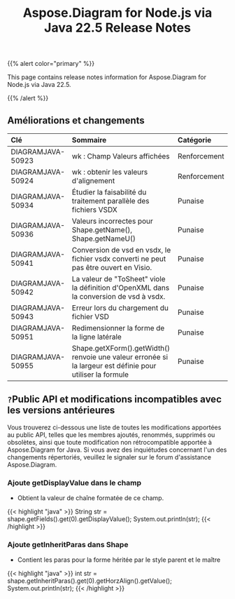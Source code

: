 ﻿---
title: Aspose.Diagram for Node.js via Java 22.5 Release Notes
type: docs
weight: 23
url: /fr/java/aspose-diagram-for-node-js-via-java-22-5-release-notes/
---
{{% alert color="primary" %}}

This page contains release notes information for Aspose.Diagram for Node.js via Java 22.5.

{{% /alert %}}
## **Améliorations et changements**  ##

|**Clé**|**Sommaire**|**Catégorie**|
|:- |:- |:- |
|DIAGRAMJAVA-50923|wk : Champ Valeurs affichées|Renforcement|
|DIAGRAMJAVA-50924|wk : obtenir les valeurs d'alignement|Renforcement|
|DIAGRAMJAVA-50934|Étudier la faisabilité du traitement parallèle des fichiers VSDX|Punaise|
|DIAGRAMJAVA-50936|Valeurs incorrectes pour Shape.getName(), Shape.getNameU()|Punaise|
|DIAGRAMJAVA-50941|Conversion de vsd en vsdx, le fichier vsdx converti ne peut pas être ouvert en Visio.|Punaise|
|DIAGRAMJAVA-50942|La valeur de "ToSheet" viole la définition d'OpenXML dans la conversion de vsd à vsdx.|Punaise|
|DIAGRAMJAVA-50943|Erreur lors du chargement du fichier VSD|Punaise|
|DIAGRAMJAVA-50951|Redimensionner la forme de la ligne latérale|Punaise|
|DIAGRAMJAVA-50955|Shape.getXForm().getWidth() renvoie une valeur erronée si la largeur est définie pour utiliser la formule|Punaise|

## `?`**Public API et modifications incompatibles avec les versions antérieures**
Vous trouverez ci-dessous une liste de toutes les modifications apportées au public API, telles que les membres ajoutés, renommés, supprimés ou obsolètes, ainsi que toute modification non rétrocompatible apportée à Aspose.Diagram for Java. Si vous avez des inquiétudes concernant l'un des changements répertoriés, veuillez le signaler sur le forum d'assistance Aspose.Diagram.

### **Ajoute getDisplayValue dans le champ**
- Obtient la valeur de chaîne formatée de ce champ.

{{< highlight "java" >}}
String str = shape.getFields().get(0).getDisplayValue();
System.out.println(str);
{{< /highlight >}}

### **Ajoute getInheritParas dans Shape**
- Contient les paras pour la forme héritée par le style parent et le maître

{{< highlight "java" >}}
int str = shape.getInheritParas().get(0).getHorzAlign().getValue();
System.out.println(str);
{{< /highlight >}}
